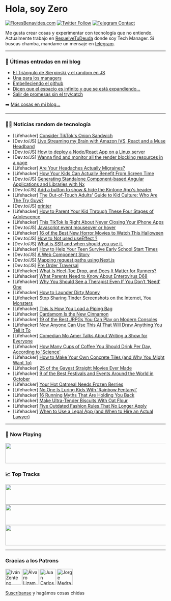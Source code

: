 # Hola, soy Zero

[![FloresBenavides.com](https://img.shields.io/website?down_message=oops&label=MiBlog&style=for-the-badge&up_message=online&url=https%3A%2F%2Ffloresbenavides.com)](https://floresbenavides.com) [![Twitter Follow](https://img.shields.io/twitter/follow/ZeroDragon?color=%231DA1F2&label=Follow&logo=twitter&logoColor=ffffff&style=for-the-badge)](https://twitter.com/zerodragon) [![Telegram Contact](https://img.shields.io/badge/escr%C3%ADbeme-ZeroDragon-%2326A5E4?style=for-the-badge&logo=telegram)](https://t.me/zerodragon)

Me gusta crear cosas y experimentar con tecnología que no entiendo.
Actualmente trabajo en [ResuelveTuDeuda](http://github.com/resuelve) donde soy Tech Manager.
Si buscas chamba, mandame un mensaje en [telegram](https://t.me/zerodragon).

---

### 📕 Últimas entradas en mi blog
<!-- BLOG-POST-LIST:START -->
- [El Triángulo de Sierpinski y el random en JS](https://floresbenavides.com/el-triangulo-de-sierpinski-y-el-random-en-js/)
- [Una para los managers](https://floresbenavides.com/una-para-los-managers/)
- [Embelleciendo el github](https://floresbenavides.com/embelleciendo-el-github/)
- [Dicen que el espacio es infinito y que se está expandiendo…](https://floresbenavides.com/dicen-que-el-espacio-es-infinito-y-que-se-esta-expandiendo/)
- [Salir de promesas sin el try/catch](https://floresbenavides.com/salir-de-promesas-sin-el-try-catch/)
<!-- BLOG-POST-LIST:END -->

➡️ [Más cosas en mi blog...](https://floresbenavides.com)

---

### 👨‍💻 Noticias random de tecnología
<!-- TECH-POSTS:START -->
- [Lifehacker] [Consider TikTok&#39;s Onion Sandwich](https://lifehacker.com/consider-tiktoks-onion-sandwich-1849599118)
- [Dev.to/JS] [Live Streaming my Brain with Amazon IVS, React and a Muse Headband](https://dev.to/aws/live-streaming-my-brain-with-amazon-ivs-react-and-a-muse-headband-4idb)
- [Dev.to/JS] [How to deploy a Node/React App on a Linux server](https://dev.to/dreysongz/how-to-deploy-a-nodereact-app-on-a-linux-server-3pd9)
- [Dev.to/JS] [Wanna find and monitor all the render blocking resources in a page](https://dev.to/chandramarch18/wanna-find-and-monitor-all-the-render-blocking-resources-in-a-page-4i87)
- [Lifehacker] [Are Your Headaches Actually Migraines?](https://lifehacker.com/are-your-headaches-actually-migraines-1849589203)
- [Lifehacker] [How Your Kids Can Actually Benefit From Screen Time](https://lifehacker.com/how-your-kids-can-actually-benefit-from-screen-time-1849597164)
- [Dev.to/JS] [Generating Standalone Component-based Angular Applications and Libraries with Nx](https://dev.to/nx/generating-standalone-component-based-angular-applications-and-libraries-with-nx-ld)
- [Dev.to/JS] [Add a button to show &amp; hide the Kintone App&#39;s header](https://dev.to/ahandsel/add-a-button-to-show-hide-the-kintone-apps-header-h23)
- [Lifehacker] [The Out-of-Touch Adults&#39; Guide to Kid Culture: Who Are The Try Guys?](https://lifehacker.com/the-out-of-touch-adults-guide-to-kid-culture-who-are-t-1849600056)
- [Dev.to/JS] [printer](https://dev.to/jinbshi/printer-c1p)
- [Lifehacker] [How to Parent Your Kid Through These Four Stages of Adolescence](https://lifehacker.com/how-to-parent-your-kid-through-these-four-stages-of-ado-1849591104)
- [Lifehacker] [This TikTok Is Right About Never Closing Your iPhone Apps](https://lifehacker.com/this-tiktok-is-right-about-never-closing-your-iphone-ap-1849591813)
- [Dev.to/JS] [Javascript event mouseover or hover](https://dev.to/frank_lehmann_07986ef8638/javascript-event-mouseover-or-hover-145f)
- [Lifehacker] [16 of the Best New Horror Movies to Watch This Halloween](https://lifehacker.com/16-of-the-best-new-horror-movies-to-watch-this-hallowee-1849594305)
- [Dev.to/JS] [How to Not used useEffect ?](https://dev.to/asadshaikh41/how-to-not-used-useeffect--3532)
- [Dev.to/JS] [What is SSR and when should you use it.](https://dev.to/yoshrubin/what-is-ssr-and-when-should-you-use-it-42mb)
- [Lifehacker] [How to Help Your Teen Survive Early School Start Times](https://lifehacker.com/how-to-help-your-teen-survive-early-school-start-times-1849587406)
- [Dev.to/JS] [A Web Component Story](https://dev.to/claviska/a-web-component-story-28hn)
- [Dev.to/JS] [Mapping request paths using Next.js](https://dev.to/ekqt/mapping-request-paths-using-nextjs-4ojk)
- [Dev.to/JS] [Pre Order Traversal](https://dev.to/zeeshanali0704/pre-order-traversal-2ocl)
- [Lifehacker] [What Is Heel-Toe Drop, and Does It Matter for Runners?](https://lifehacker.com/what-is-heel-toe-drop-and-does-it-matter-for-runners-1849596301)
- [Lifehacker] [What Parents Need to Know About Enterovirus D68](https://lifehacker.com/what-parents-need-to-know-about-enterovirus-d68-1849598002)
- [Lifehacker] [Why You Should See a Therapist Even If You Don’t ‘Need’ One](https://lifehacker.com/why-you-should-see-a-therapist-even-if-you-don-t-need-1849596772)
- [Lifehacker] [How to Launder Dirty Money](https://lifehacker.com/how-to-launder-dirty-money-1849595817)
- [Lifehacker] [Stop Sharing Tinder Screenshots on the Internet, You Monsters](https://lifehacker.com/stop-sharing-tinder-screenshots-on-the-internet-you-mo-1849596226)
- [Lifehacker] [This Is How You Load a Piping Bag](https://lifehacker.com/this-is-how-you-load-a-piping-bag-1849596610)
- [Lifehacker] [Cardamom Is the New Cinnamon](https://lifehacker.com/cardamom-is-the-new-cinnamon-1849596493)
- [Lifehacker] [19 of the Best JRPGs You Can Play on Modern Consoles](https://lifehacker.com/19-of-the-best-jrpgs-you-can-play-on-modern-consoles-1849371946)
- [Lifehacker] [Now Anyone Can Use This AI That Will Draw Anything You Tell It To](https://lifehacker.com/this-ai-will-draw-anything-you-tell-it-to-1848884444)
- [Lifehacker] [Comedian Mo Amer Talks About Writing a Show for Everyone](https://lifehacker.com/comedian-mo-amer-talks-about-writing-a-show-for-everyon-1849596375)
- [Lifehacker] [How Many Cups of Coffee You Should Drink Per Day, According to &#39;Science&#39;](https://lifehacker.com/how-many-cups-of-coffee-you-should-drink-per-day-accor-1849596302)
- [Lifehacker] [How to Make Your Own Concrete Tiles &lpar;and Why You Might Want To&rpar;](https://lifehacker.com/how-to-make-your-own-concrete-tiles-and-why-you-might-1849589357)
- [Lifehacker] [25 of the Gayest Straight Movies Ever Made](https://lifehacker.com/25-of-the-gayest-straight-movies-ever-made-1849582832)
- [Lifehacker] [9 of the Best Festivals and Events Around the World in October](https://lifehacker.com/9-of-the-best-festivals-and-events-around-the-world-in-1849590169)
- [Lifehacker] [Your Hot Oatmeal Needs Frozen Berries](https://lifehacker.com/your-hot-oatmeal-needs-frozen-berries-1849592840)
- [Lifehacker] [No One Is Luring Kids With &#39;Rainbow Fentanyl&#39;](https://lifehacker.com/no-one-is-luring-kids-with-rainbow-fentanyl-1849589314)
- [Lifehacker] [16 Running Myths That Are Holding You Back](https://lifehacker.com/16-running-myths-that-are-holding-you-back-1849588159)
- [Lifehacker] [Make Ultra-Tender Biscuits With Oat Flour](https://lifehacker.com/make-ultra-tender-biscuits-with-oat-flour-1849592254)
- [Lifehacker] [Five Outdated Fashion Rules That No Longer Apply](https://lifehacker.com/five-outdated-fashion-rules-that-no-longer-apply-1849592534)
- [Lifehacker] [When to Use a Legal App &lpar;and When to Hire an Actual Lawyer&rpar;](https://lifehacker.com/when-to-use-a-legal-app-and-when-to-hire-an-actual-law-1849591329)<!-- TECH-POSTS:END -->

---

### 🎵 Now Playing
<a href="https://spotify-now-playing-dun.vercel.app/now-playing?open"><img src="https://spotify-now-playing-dun.vercel.app/now-playing" width="540" height="64"></a>

### 📈 Top Tracks
<a href="https://spotify-now-playing-dun.vercel.app/top-tracks?i=1&open"><img src="https://spotify-now-playing-dun.vercel.app/top-tracks?i=1" width="540" height="64"></a>
<a href="https://spotify-now-playing-dun.vercel.app/top-tracks?i=2&open"><img src="https://spotify-now-playing-dun.vercel.app/top-tracks?i=2" width="540" height="64"></a>
<a href="https://spotify-now-playing-dun.vercel.app/top-tracks?i=3&open"><img src="https://spotify-now-playing-dun.vercel.app/top-tracks?i=3" width="540" height="64"></a>

---

### Gracias a los Patrons
[<img src="https://avatars.githubusercontent.com/u/243380?v=4" alt="Iván Zenteno" width="50px">](https://github.com/k001) [<img src="https://avatars.githubusercontent.com/u/19955639?v=4" alt="Álvaro Lizama" width="50px">](https://github.com/alvarolizama) [<img src="https://avatars.githubusercontent.com/u/2718753?v=4" alt="Juan Carlos Ruiz" width="50px">](https://github.com/JuanCrg90) [<img src="https://avatars.githubusercontent.com/u/37025?v=4" alt="Jorge Medrano" width="50px">](https://github.com/h1pp1e) 

[Suscríbanse](https://www.patreon.com/zerodragon) y hagámos cosas chidas
